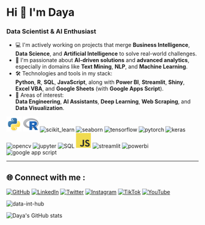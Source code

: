 

# Hi 👋 I'm Daya
### Data Scientist & AI Enthusiast

- 💻 I'm actively working on projects that merge **Business Intelligence**, **Data Science**, and **Artificial Intelligence** to solve real-world challenges.
- 🧠 I'm passionate about **AI-driven solutions** and **advanced analytics**, especially in domains like **Text Mining**, **NLP**, and **Machine Learning**.
- 🛠️ Technologies and tools in my stack:  
   **Python**, **R**, **SQL**, **JavaScript**, along with **Power BI**, **Streamlit**, **Shiny**, **Excel VBA**, and **Google Sheets** (with **Google Apps Script**).  
- 🌟 Areas of interest:  
   **Data Engineering**, **AI Assistants**, **Deep Learning**, **Web Scraping**, and **Data Visualization**.

<p align="left">
   <img src="https://raw.githubusercontent.com/devicons/devicon/master/icons/python/python-original.svg" alt="python" width="40" height="40"/> 
   <img src="https://raw.githubusercontent.com/devicons/devicon/master/icons/r/r-original.svg" alt="r" width="40" height="40"/> 
   <img src="https://upload.wikimedia.org/wikipedia/commons/0/05/Scikit_learn_logo_small.svg" alt="scikit_learn" width="40" height="40"/> 
   <img src="https://seaborn.pydata.org/_images/logo-mark-lightbg.svg" alt="seaborn" width="40" height="40"/>
   <img src="https://www.vectorlogo.zone/logos/tensorflow/tensorflow-icon.svg" alt="tensorflow" width="40" height="40"/>
   <img src="https://www.vectorlogo.zone/logos/pytorch/pytorch-icon.svg" alt="pytorch" width="40" height="40"/>
   <img src="https://upload.wikimedia.org/wikipedia/commons/a/ae/Keras_logo.svg" alt="keras" width="40" height="40"/>
   <img src="https://www.vectorlogo.zone/logos/opencv/opencv-icon.svg" alt="opencv" width="40" height="40"/>
   <img src="https://www.vectorlogo.zone/logos/jupyter/jupyter-icon.svg" alt="jupyter" width="40" height="40"/>
   <img src="https://www.vectorlogo.zone/logos/mysql/mysql-official.svg" alt="SQL" width="40" height="40"/> 
   <img src="https://raw.githubusercontent.com/devicons/devicon/master/icons/javascript/javascript-original.svg" alt="javascript" width="40" height="40"/> 
   <img src="https://streamlit.io/images/brand/streamlit-logo-secondary-colormark-darktext.png" alt="streamlit" width="40" height="40"/>
   <img src="https://www.vectorlogo.zone/logos/powerbi/powerbi-icon.svg" alt="powerbi" width="40" height="40"/>
   <img src="https://www.vectorlogo.zone/logos/google_appscript/google_appscript-icon.svg" alt="google app script" width="40" height="40"/>
</p>

---

## 🌐 Connect with me : 
[![GitHub](https://img.shields.io/badge/GitHub-Profile-informational?style=for-the-badge&logo=github&logoColor=white&color=blue)](https://github.com/data-int-hub)
[![LinkedIn](https://img.shields.io/badge/LinkedIn-Profile-informational?style=for-the-badge&logo=linkedin&logoColor=white&color=blue)](https://www.linkedin.com/in/dayasylla/)
[![Twitter](https://img.shields.io/badge/Twitter-Follow-informational?style=for-the-badge&logo=twitter&logoColor=white&color=1DA1F2)](https://x.com/BrainYadzo/followers)
[![Instagram](https://img.shields.io/badge/Instagram-Connect-informational?style=for-the-badge&logo=instagram&logoColor=white&color=C13584)](https://www.instagram.com/dayalabtech/)
[![TikTok](https://img.shields.io/badge/TikTok-Connect-informational?style=for-the-badge&logo=tiktok&logoColor=white&color=FF0050)](https://www.tiktok.com/@smdlabtech)
[![YouTube](https://img.shields.io/badge/YouTube-Subscribe-informational?style=for-the-badge&logo=youtube&logoColor=white&color=FF0000)](https://www.youtube.com/channel/UCvC9Fh--HrJ2pV0vEq6gj5Q)

<p align="left"> <img src="https://komarev.com/ghpvc/?username=data-int-hub" alt="data-int-hub" /> </p>

![Daya's GitHub stats](https://github-readme-stats.vercel.app/api?username=data-int-hub&theme=nightowl&show_icons=true)
